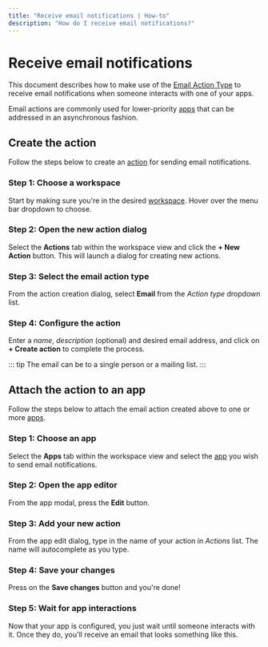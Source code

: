 ```yaml
---
title: "Receive email notifications | How-to"
description: "How do I receive email notifications?"
---
```


# Receive email notifications

This document describes how to make use of the [Email Action Type](/reference/action-types/email/) to receive email notifications when someone interacts with one of your apps.

Email actions are commonly used for lower-priority [apps](/reference/apps/) that can be addressed in an asynchronous fashion.

## Create the action

Follow the steps below to create an [action](/reference/actions/) for sending email notifications.

### Step 1: Choose a workspace

Start by making sure you're in the desired [workspace](/reference/workspaces/). Hover over the menu bar dropdown to choose.

<CaptionedImage
  src="/images/navigation/choose-workspace-dropdown.png"
  alt="An expanded dropdown containing a list of available workspaces in the Routegy admin app"
  width="90%"
/>

### Step 2: Open the new action dialog

Select the **Actions** tab within the workspace view and click the **+ New Action** button. This will launch a dialog for creating new actions.

<CaptionedImage
  src="/images/how-tos/create-new-action.png"
  alt="Highlighting the actions tab and 'New action' button within the Routegy admin app"
  width="90%"
/>

### Step 3: Select the email action type

From the action creation dialog, select **Email** from the _Action type_ dropdown list.

<CaptionedImage
  src="/images/modals/office-create-action-email.png"
  alt="An expanded dropdown containing a list of available action types with 'Email' highlighted in the Routegy admin app"
  width="70%"
/>

### Step 4: Configure the action

Enter a _name_, _description_ (optional) and desired email address, and click on **+ Create action** to complete the process.

::: tip
The email can be to a single person or a mailing list.
:::

<CaptionedImage
  src="/images/modals/office-create-action-email-filled.png"
  alt="A configured email action in the 'New action' dialog with the 'Create action' button highlighted in the Routegy admin app"
  width="70%"
/>

## Attach the action to an app

Follow the steps below to attach the email action created above to one or more [apps](/reference/apps/).

### Step 1: Choose an app

Select the **Apps** tab within the workspace view and select the [app](/reference/apps/) you wish to send email notifications.

<CaptionedImage
  src="/images/how-tos/edit-app.png"
  alt="Highlighting the Apps tab and selection of a 'Coffee machine' app within the Routegy admin app"
  width="90%"
/>

### Step 2: Open the app editor

From the app modal, press the **Edit** button.

<CaptionedImage
  src="/images/modals/personal-office-coffee-machine-edit-app.png"
  alt="A 'Coffee machine' app in the app editor with the Edit button highlighted in the Routegy admin app"
  width="70%"
/>

### Step 3: Add your new action

From the app edit dialog, type in the name of your action in _Actions_ list. The name will autocomplete as you type.

<CaptionedImage
  src="/images/modals/personal-office-coffee-machine-edit-app-actions-email.png"
  alt="The email action being added to a 'Coffee machine' app using the app editor in the Routegy admin app"
  width="70%"
/>

### Step 4: Save your changes

Press on the **Save changes** button and you're done!

<CaptionedImage
  src="/images/modals/personal-office-coffee-machine-edit-app-actions-email-save.png"
  alt="Highlighting the 'Save changes' button in the app editor in the Routegy admin app"
  width="70%"
/>

### Step 5: Wait for app interactions

Now that your app is configured, you just wait until someone interacts with it. Once they do, you'll receive an email that looks something like this.

<CaptionedImage
  src="/images/actions/personal-office-coffee-machine-email.png"
  alt="An email created by an interaction with a Routegy app named 'Coffee machine' using the email action defined earlier in this tutorial"
  width="90%"
/>
